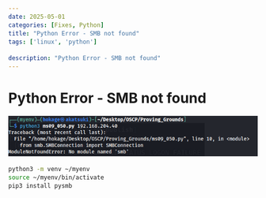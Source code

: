 ```yaml
---
date: 2025-05-01
categories: [Fixes, Python]
title: "Python Error - SMB not found"
tags: ['linux', 'python']

description: "Python Error - SMB not found"
---
```


# Python Error - SMB not found

![image1](../resources/ce08502fc1414765af1ff2a3baa03a52.png)

```bash
python3 -m venv ~/myenv
source ~/myenv/bin/activate
pip3 install pysmb
```
